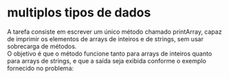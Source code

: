 # multiplos tipos de dados

A tarefa consiste em escrever um único método chamado printArray, capaz de imprimir os elementos de arrays de inteiros e de strings, sem usar sobrecarga de métodos.\
O objetivo é que o método funcione tanto para arrays de inteiros quanto para arrays de strings, e que a saída seja exibida conforme o exemplo fornecido no problema:
